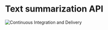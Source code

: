 # Text summarization API

![Continuous Integration and Delivery](https://github.com/effr2/text-summarization-service/workflows/Continuous%20Integration%20and%20Delivery/badge.svg?branch=master)